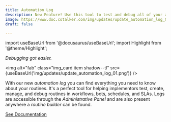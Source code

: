 ```yaml
---
title: Automation Log
description: New Feature! Use this tool to test and debug all of your automated routines.
image: https://www.doc.cotalker.com/img/updates/update_automation_log_01.png
draft: false

---
```


import useBaseUrl from '@docusaurus/useBaseUrl'; 
import Highlight from '@theme/Highlight';


<div class="card-demo">
<div class="card">
<div class="card__header">

<span className="hero__subtitle"><em>Debugging got easier.</em></span>

</div>
<div class="card__image">

<img alt="fab" class="img_card item shadow--tl" src={useBaseUrl('img/updates/update_automation_log_01.png')} />
<br/>

</div>
<div class="card__body">

With our new _automation log_ you can find everything you need to know about your routines. It's a perfect tool for helping implementors test, create, manage, and debug routines in workflows, bots, schedules, and SLAs. Logs are accessible through the _Administrative Panel_ and are also present anywhere a _routine builder_ can be found.

</div>
<div class="card__footer">

<a class ="button button--secondary button--block" href="/docs/documentation/automation/automation_log">See Documentation</a>
<br/>

</div>
</div>
</div>
